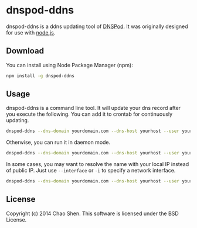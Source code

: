 # dnspod-ddns

dnspod-ddns is a ddns updating tool of [DNSPod](http://www.dnspod.cn).
It was originally designed for use with [node.js](http://nodejs.org).


## Download

You can install using Node Package Manager (npm):

```sh
npm install -g dnspod-ddns
```

## Usage

dnspod-ddns is a command line tool. It will update your dns record after you execute the following. You can add it to crontab for continuously updating.

```sh
dnspod-ddns --dns-domain yourdomain.com --dns-host yourhost --user youremail --passwd yourpassword
```

Otherwise, you can run it in daemon mode.

```sh
dnspod-ddns --dns-domain yourdomain.com --dns-host yourhost --user youremail --passwd yourpassword --daemon
```

In some cases, you may want to resolve the name with your local IP instead of public IP. Just use `--interface` or `-i` to specify a network interface.

```sh
dnspod-ddns --dns-domain yourdomain.com --dns-host yourhost --user youremail --passwd yourpassword --interface eth0
```

## License

Copyright (c) 2014 Chao Shen. This software is licensed under the BSD License.

